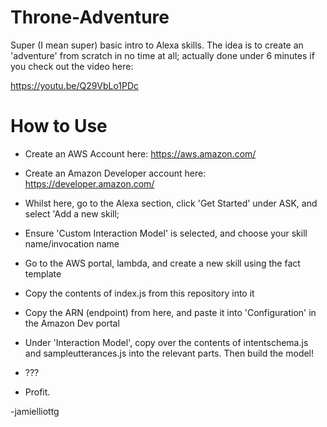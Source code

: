 # Throne-Adventure

Super (I mean super) basic intro to Alexa skills. The idea is to create an 'adventure' from scratch in no time at all; actually done under 6 minutes if you check out the video here:

https://youtu.be/Q29VbLo1PDc

# How to Use

* Create an AWS Account here: https://aws.amazon.com/

* Create an Amazon Developer account here: https://developer.amazon.com/

* Whilst here, go to the Alexa section, click 'Get Started' under ASK, and select 'Add a new skill;

* Ensure 'Custom Interaction Model' is selected, and choose your skill name/invocation name

* Go to the AWS portal, lambda, and create a new skill using the fact template

* Copy the contents of index.js from this repository into it

* Copy the ARN (endpoint) from here, and paste it into 'Configuration' in the Amazon Dev portal

* Under 'Interaction Model', copy over the contents of intentschema.js and sampleutterances.js into the relevant parts. Then build the model!

* ???

* Profit.

-jamielliottg
